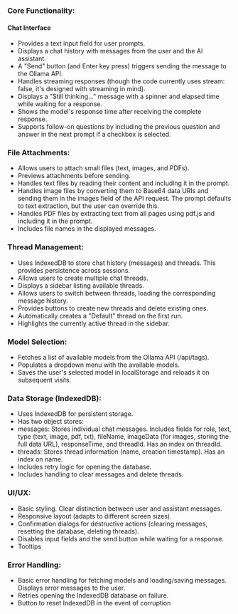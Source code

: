 ### Core Functionality: 

#### Chat Interface

- Provides a text input field for user prompts.
- Displays a chat history with messages from the user and the AI assistant.
- A "Send" button (and Enter key press) triggers sending the message to the Ollama API.
- Handles streaming responses (though the code currently uses stream: false, it's designed with streaming in mind).
- Displays a "Still thinking..." message with a spinner and elapsed time while waiting for a response.
- Shows the model's response time after receiving the complete response.
- Supports follow-on questions by including the previous question and answer in the next prompt if a checkbox is selected.


### File Attachments:

- Allows users to attach small files (text, images, and PDFs).
- Previews attachments before sending.
- Handles text files by reading their content and including it in the prompt.
- Handles image files by converting them to Base64 data URIs and sending them in the images field of the API request. The prompt defaults to text extraction, but the user can override this.
- Handles PDF files by extracting text from all pages using pdf.js and including it in the prompt.
- Includes file names in the displayed messages.

### Thread Management:

- Uses IndexedDB to store chat history (messages) and threads. This provides persistence across sessions.
- Allows users to create multiple chat threads.
- Displays a sidebar listing available threads.
- Allows users to switch between threads, loading the corresponding message history.
- Provides buttons to create new threads and delete existing ones.
- Automatically creates a "Default" thread on the first run.
- Highlights the currently active thread in the sidebar.

### Model Selection:

- Fetches a list of available models from the Ollama API (/api/tags).
- Populates a dropdown menu with the available models.
- Saves the user's selected model in localStorage and reloads it on subsequent visits.

### Data Storage (IndexedDB):

- Uses IndexedDB for persistent storage.
- Has two object stores:
- messages: Stores individual chat messages. Includes fields for role, text, type (text, image, pdf, txt), fileName, imageData (for images, storing the full data URL), responseTime, and threadId. Has an index on threadId.
- threads: Stores thread information (name, creation timestamp). Has an index on name.
- Includes retry logic for opening the database.
- Includes handling to clear messages and delete threads.

### UI/UX:

- Basic styling. Clear distinction between user and assistant messages.
- Responsive layout (adapts to different screen sizes).
- Confirmation dialogs for destructive actions (clearing messages, resetting the database, deleting threads).
- Disables input fields and the send button while waiting for a response.
- Tooltips

### Error Handling:

- Basic error handling for fetching models and loading/saving messages. Displays error messages to the user.
- Retries opening the IndexedDB database on failure.
- Button to reset IndexedDB in the event of corruption
